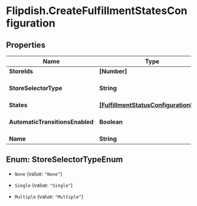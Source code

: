 # Flipdish.CreateFulfillmentStatesConfiguration

## Properties

Name | Type | Description | Notes
------------ | ------------- | ------------- | -------------
**StoreIds** | **[Number]** | Stores id&#39;s | [optional] 
**StoreSelectorType** | **String** | Store Selector Type | [optional] 
**States** | [**[FulfillmentStatusConfigurationItem]**](FulfillmentStatusConfigurationItem.md) | Settings | [optional] 
**AutomaticTransitionsEnabled** | **Boolean** | Enable automatic transitions | [optional] 
**Name** | **String** | Name | [optional] 



## Enum: StoreSelectorTypeEnum


* `None` (value: `"None"`)

* `Single` (value: `"Single"`)

* `Multiple` (value: `"Multiple"`)




